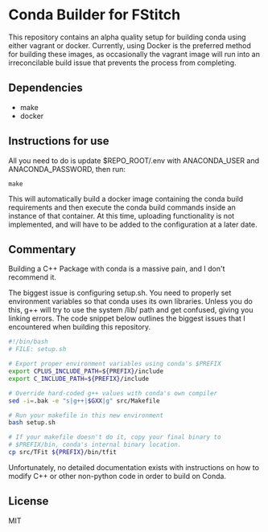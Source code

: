 # Conda Builder for FStitch

This repository contains an alpha quality setup for building conda
using either vagrant or docker. Currently, using Docker is the
preferred method for building these images, as occasionally the
vagrant image will run into an irreconcilable build issue that
prevents the process from completing.

## Dependencies

- make
- docker

## Instructions for use

All you need to do is update $REPO_ROOT/.env with ANACONDA_USER and
ANACONDA_PASSWORD, then run:

```
make
```

This will automatically build a docker image containing the conda
build requirements and then execute the conda build commands inside an
instance of that container. At this time, uploading functionality is
not implemented, and will have to be added to the configuration at a
later date.

## Commentary

Building a C++ Package with conda is a massive pain, and I don't
recommend it.

The biggest issue is configuring setup.sh. You need to properly set
environment variables so that conda uses its own libraries. Unless you
do this, g++ will try to use the system /lib/ path and get confused,
giving you linking errors. The code snippet below outlines the biggest
issues that I encountered when building this repository.

```bash
#!/bin/bash
# FILE: setup.sh

# Export proper environment variables using conda's $PREFIX
export CPLUS_INCLUDE_PATH=${PREFIX}/include
export C_INCLUDE_PATH=${PREFIX}/include

# Override hard-coded g++ values with conda's own compiler
sed -i=.bak -e "s|g++|$GXX|g" src/Makefile

# Run your makefile in this new environment
bash setup.sh

# If your makefile doesn't do it, copy your final binary to
# $PREFIX/bin, conda's internal binary location.
cp src/TFit ${PREFIX}/bin/tfit
```

Unfortunately, no detailed documentation exists with instructions on
how to modify C++ or other non-python code in order to build on Conda.

## License

MIT
